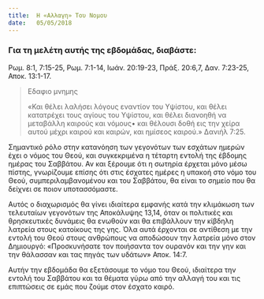 ```yaml
---
title:  Η «Αλλαγη» Του Νομου
date:   05/05/2018
---
```


### Για τη μελέτη αυτής της εβδομάδας, διαβάστε:
Ρωμ. 8:1, 7:15-25, Ρωμ. 7:1-14, Ιωάν. 20:19-23, Πράξ. 20:6,7, Δαν. 7:23-25, Αποκ. 13:1-17.

> <p>Εδαφιο μνημης</p>
> «Και θέλει λαλήσει λόγους εναντίον του Υψίστου, και θέλει κατατρέχει τους αγίους του Υψίστου, και θέλει διανοηθή να μεταβάλλη καιρούς και νόμους• και θέλουσι δοθή εις την χείρα αυτού μέχρι καιρού και καιρών, και ημίσεος καιρού.» Δανιήλ 7:25.

Σημαντικό ρόλο στην κατανόηση των γεγονότων των εσχάτων ημερών έχει ο νόμος του Θεού, και συγκεκριμένα η τέταρτη εντολή της έβδομης ημέρας του Σαββάτου. Αν και ξέρουμε ότι η σωτηρία έρχεται μόνο μέσω πίστης, γνωρίζουμε επίσης ότι στις έσχατες ημέρες η υπακοή στο νόμο του Θεού, συμπεριλαμβανομένου και του Σαββάτου, θα είναι το σημείο που θα δείχνει σε ποιον υποτασσόμαστε.

Αυτός ο διαχωρισμός θα γίνει ιδιαίτερα εμφανής κατά την κλιμάκωση των τελευταίων γεγονότων της Αποκάλυψης 13,14, όταν οι πολιτικές και θρησκευτικές δυνάμεις θα ενωθούν και θα επιβάλλουν την κίβδηλη λατρεία στους κατοίκους της γης. Όλα αυτά έρχονται σε αντίθεση με την εντολή του Θεού στους ανθρώπους να αποδώσουν την λατρεία μόνο στον Δημιουργό: «Προσκυνήσατε τον ποιήσαντα τον ουρανόν και την γην και την θάλασσαν και τας πηγάς των υδάτων» Αποκ. 14:7.

Αυτήν την εβδομάδα θα εξετάσουμε το νόμο του Θεού, ιδιαίτερα την εντολή του Σαββάτου και τα θέματα γύρω από την αλλαγή του και τις επιπτώσεις σε εμάς που ζούμε στον έσχατο καιρό.